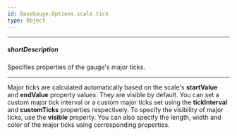 ```yaml
---
id: BaseGauge.Options.scale.tick
type: Object
---
```

---
##### shortDescription
Specifies properties of the gauge's major ticks.

---
Major ticks are calculated automatically based on the scale's **startValue** and **endValue** property values. They are visible by default. You can set a custom major tick interval or a custom major ticks set using the **tickInterval** and **customTicks** properties respectively. To specify the visibility of major ticks, use the **visible** property. You can also specify the length, width and color of the major ticks using corresponding properties.